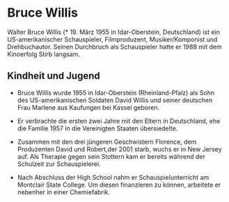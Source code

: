 # Bruce Willis

Walter Bruce Willis (* 19. März 1955 in Idar-Oberstein, Deutschland) ist ein US-amerikanischer Schauspieler, Filmproduzent, Musiker/Komponist und Drehbuchautor. Seinen Durchbruch als Schauspieler hatte er 1988 mit dem Kinoerfolg Stirb langsam. 

## Kindheit und Jugend

* Bruce Willis wurde 1955 in Idar-Oberstein (Rheinland-Pfalz) als Sohn des US-amerikanischen Soldaten David Willis und seiner deutschen Frau Marlene aus Kaufungen bei Kassel geboren. 

* Er verbrachte die ersten zwei Jahre mit den Eltern in Deutschland, ehe die Familie 1957 in die Vereinigten Staaten übersiedelte. 

* Zusammen mit den drei jüngeren Geschwistern Florence, dem Produzenten David und Robert,der 2001 starb, wuchs er in New Jersey auf. Als Therapie gegen sein Stottern kam er bereits während der Schulzeit zur Schauspielerei. 

* Nach Abschluss der High School nahm er Schauspielunterricht am Montclair State College. Um diesen finanzieren zu können, arbeitete er nebenher in einer Chemiefabrik. 




